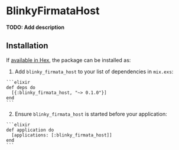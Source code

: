# BlinkyFirmataHost

**TODO: Add description**

## Installation

If [available in Hex](https://hex.pm/docs/publish), the package can be installed as:

  1. Add `blinky_firmata_host` to your list of dependencies in `mix.exs`:

    ```elixir
    def deps do
      [{:blinky_firmata_host, "~> 0.1.0"}]
    end
    ```

  2. Ensure `blinky_firmata_host` is started before your application:

    ```elixir
    def application do
      [applications: [:blinky_firmata_host]]
    end
    ```

